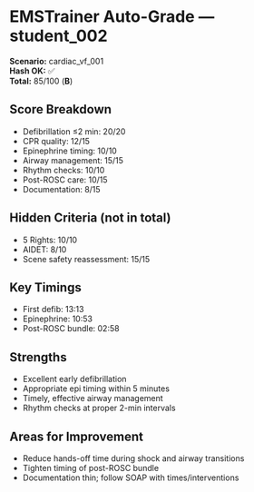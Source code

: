 # EMSTrainer Auto-Grade — student_002
**Scenario:** cardiac_vf_001  
**Hash OK:** ✅  
**Total:** 85/100 (**B**)

## Score Breakdown
- Defibrillation ≤2 min: 20/20
- CPR quality: 12/15
- Epinephrine timing: 10/10
- Airway management: 15/15
- Rhythm checks: 10/10
- Post-ROSC care: 10/15
- Documentation: 8/15

## Hidden Criteria (not in total)
- 5 Rights: 10/10
- AIDET: 8/10
- Scene safety reassessment: 15/15

## Key Timings
- First defib: 13:13
- Epinephrine: 10:53
- Post-ROSC bundle: 02:58

## Strengths
- Excellent early defibrillation
- Appropriate epi timing within 5 minutes
- Timely, effective airway management
- Rhythm checks at proper 2-min intervals

## Areas for Improvement
- Reduce hands-off time during shock and airway transitions
- Tighten timing of post-ROSC bundle
- Documentation thin; follow SOAP with times/interventions